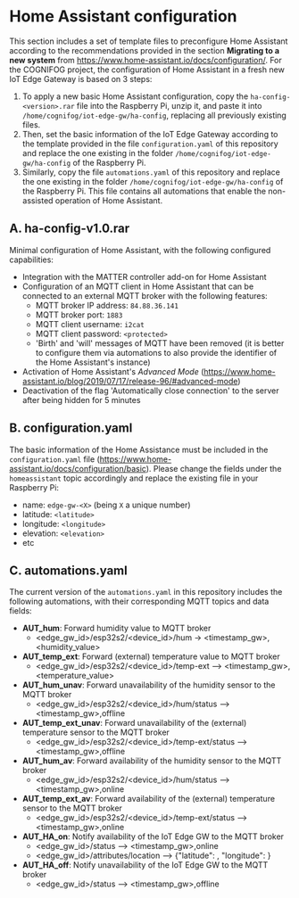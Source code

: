 # Home Assistant configuration
This section includes a set of template files to preconfigure Home Assistant according to the recommendations provided in the section **Migrating to a new system** from https://www.home-assistant.io/docs/configuration/.
For the COGNIFOG project, the configuration of Home Assistant in a fresh new IoT Edge Gateway is based on 3 steps:
1. To apply a new basic Home Assistant configuration, copy the `ha-config-<version>.rar` file into the Raspberry Pi, unzip it, and paste it into `/home/cognifog/iot-edge-gw/ha-config`, replacing all previously existing files.
2. Then, set the basic information of the IoT Edge Gateway according to the template provided in the file `configuration.yaml` of this repository and replace the one existing in the folder `/home/cognifog/iot-edge-gw/ha-config` of the Raspberry Pi.
3. Similarly, copy the file `automations.yaml` of this repository and replace the one existing in the folder `/home/cognifog/iot-edge-gw/ha-config` of the Raspberry Pi. This file contains all automations that enable the non-assisted operation of Home Assistant.

## A. ha-config-v1.0.rar
Minimal configuration of Home Assistant, with the following configured capabilities:
- Integration with the MATTER controller add-on for Home Assistant
- Configuration of an MQTT client in Home Assistant that can be connected to an external MQTT broker with the following features:
  - MQTT broker IP address: `84.88.36.141`
  - MQTT broker port: `1883`
  - MQTT client username: `i2cat`
  - MQTT client password: `<protected>`
  - 'Birth' and 'will' messages of MQTT have been removed (it is better to configure them via automations to also provide the identifier of the Home Assistant's instance)
- Activation of Home Assistant's *Advanced Mode* (https://www.home-assistant.io/blog/2019/07/17/release-96/#advanced-mode)
- Deactivation of the flag 'Automatically close connection' to the server after being hidden for 5 minutes

## B. configuration.yaml
The basic information of the Home Assistance must be included in the `configuration.yaml` file (https://www.home-assistant.io/docs/configuration/basic). Please change the fields under the `homeassistant` topic accordingly and replace the existing file in your Raspberry Pi:
- name: `edge-gw-<X>` (being `X` a unique number)
- latitude: `<latitude>`
- longitude: `<longitude>`
- elevation: `<elevation>`
- etc

## C. automations.yaml
The current version of the `automations.yaml` in this repository includes the following automations, with their corresponding MQTT topics and data fields:
- **AUT_hum**: Forward humidity value to MQTT broker
  - <edge_gw_id>/esp32s2/<device_id>/hum &rarr; <timestamp_gw>,<humidity_value>
- **AUT_temp_ext**: Forward (external) temperature value to MQTT broker
  - <edge_gw_id>/esp32s2/<device_id>/temp-ext --> <timestamp_gw>,<temperature_value>
- **AUT_hum_unav**: Forward unavailability of the humidity sensor to the MQTT broker
  - <edge_gw_id>/esp32s2/<device_id>/hum/status --> <timestamp_gw>,offline
- **AUT_temp_ext_unav**: Forward unavailability of the (external) temperature sensor to the MQTT broker
  - <edge_gw_id>/esp32s2/<device_id>/temp-ext/status --> <timestamp_gw>,offline
- **AUT_hum_av**: Forward availability of the humidity sensor to the MQTT broker
  - <edge_gw_id>/esp32s2/<device_id>/hum/status --> <timestamp_gw>,online
- **AUT_temp_ext_av**: Forward availability of the (external) temperature sensor to the MQTT broker
  - <edge_gw_id>/esp32s2/<device_id>/temp-ext/status --> <timestamp_gw>,online
- **AUT_HA_on**: Notify availability of the IoT Edge GW to the MQTT broker
  - <edge_gw_id>/status --> <timestamp_gw>,online
  - <edge_gw_id>/attributes/location --> {"latitude": <latitude>, "longitude": <longitude>}
- **AUT_HA_off**: Notify unavailability of the IoT Edge GW to the MQTT broker 
  - <edge_gw_id>/status --> <timestamp_gw>,offline